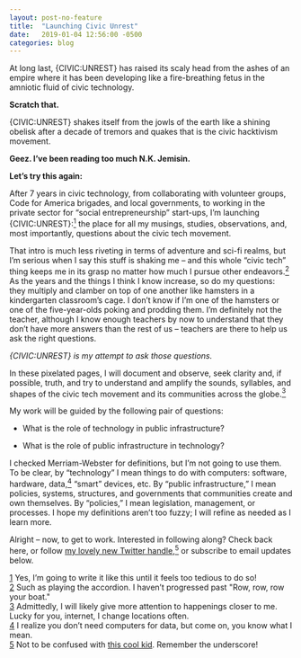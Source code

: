```yaml
---
layout: post-no-feature
title:  "Launching Civic Unrest"
date:   2019-01-04 12:56:00 -0500
categories: blog
---
```


At long last, {CIVIC:UNREST} has raised its scaly head from the ashes of an empire where it has been developing like a fire-breathing fetus in the amniotic fluid of civic technology. 

**Scratch that.**

{CIVIC:UNREST} shakes itself from the jowls of the earth like a shining obelisk after a decade of tremors and quakes that is the civic hacktivism movement.

**Geez. I’ve been reading too much N.K. Jemisin.**

**Let’s try this again:**

After 7 years in civic technology, from collaborating with volunteer groups, Code for America brigades, and local governments, to working in the private sector for “social entrepreneurship” start-ups, I’m launching {CIVIC:UNREST}:<a href="#footnote1" class="body-footnote-link" name="footnote1anc"><sup>1</sup></a> the place for all my musings, studies, observations, and, most importantly, questions about the civic tech movement. 

That intro is much less riveting in terms of adventure and sci-fi realms, but I’m serious when I say this stuff is shaking me – and this whole “civic tech” thing keeps me in its grasp no matter how much I pursue other endeavors.<a href="#footnote2" class="body-footnote-link" name="footnote2anc"><sup>2</sup></a> As the years and the things I think I know increase, so do my questions: they multiply and clamber on top of one another like hamsters in a kindergarten classroom’s cage. I don’t know if I’m one of the hamsters or one of the five-year-olds poking and prodding them. I’m definitely not the teacher, although I know enough teachers by now to understand that they don’t have more answers than the rest of us – teachers are there to help us ask the right questions. 

_{CIVIC:UNREST} is my attempt to ask those questions._  

In these pixelated pages, I will document and observe, seek clarity and, if possible, truth, and try to understand and amplify the sounds, syllables, and shapes of the civic tech movement and its communities across the globe.<a href="#footnote3" class="body-footnote-link" name="footnote3anc"><sup>3</sup></a>

My work will be guided by the following pair of questions:

* What is the role of technology in public infrastructure?

* What is the role of public infrastructure in technology?

I checked Merriam-Webster for definitions, but I’m not going to use them. To be clear, by “technology” I mean things to do with computers: software, hardware, data,<a href="#footnote4" class="body-footnote-link" name="footnote4anc"><sup>4</sup></a> “smart” devices, etc. By “public infrastructure,” I mean policies, systems, structures, and governments that communities create and own themselves. By “policies,” I mean legislation, management, or processes. I hope my definitions aren’t too fuzzy; I will refine as needed as I learn more.

Alright – now, to get to work. Interested in following along? Check back here, or follow [my lovely new Twitter handle](https://twitter.com/civic_unrest),<a href="#footnote5" class="body-footnote-link" name="footnote5anc"><sup>5</sup></a> or subscribe to email updates below.


<div class="footnote-block">

<div id="footnote1" class="footnote-item">
<a href="#footnote1anc" name="footnote1sym">1</a> 
Yes, I’m going to write it like this until it feels too tedious to do so! 
</div>

<div id="footnote2" class="footnote-item">
<a href="#footnote2anc" name="footnote2sym">2</a> 
Such as playing the accordion. I haven’t progressed past "Row, row, row your boat."
</div>

<div id="footnote3" class="footnote-item">
<a href="#footnote3anc" name="footnote3sym">3</a> 
Admittedly, I will likely give more attention to happenings closer to me. Lucky for you, internet, I change locations often.
</div>

<div id="footnote4" class="footnote-item">
<a href="#footnote4anc" name="footnote4sym">4</a> 
I realize you don’t need computers for data, but come on, you know what I mean.
</div>

<div id="footnote5" class="footnote-item">
<a href="#footnote5anc" name="footnote5sym">5</a> 
Not to be confused with <a href="https://twitter.com/civicunrest">this cool kid</a>. Remember the underscore!
</div>

</div>